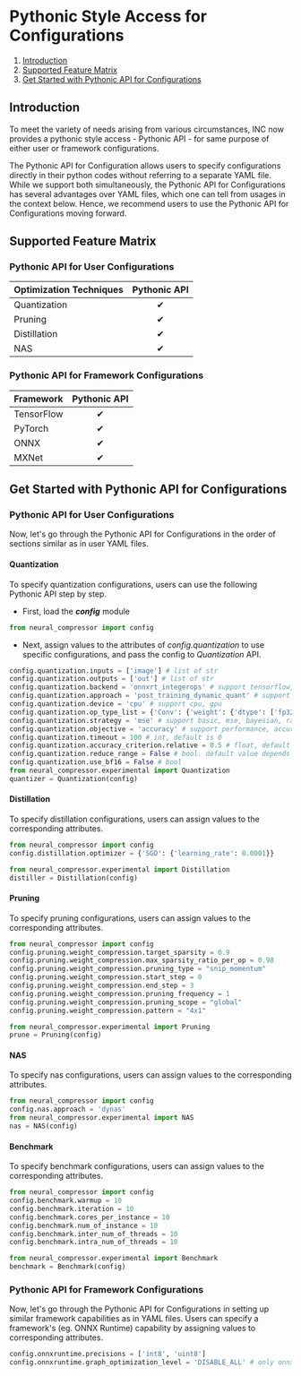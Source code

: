 Pythonic Style Access for Configurations
====

1. [Introduction](#introduction)
2. [Supported Feature Matrix](#supported-feature-matrix)
3. [Get Started with Pythonic API for Configurations](#get-started-with-pythonic-api-for-configurations)

## Introduction
To meet the variety of needs arising from various circumstances, INC now provides a
pythonic style access - Pythonic API - for same purpose of either user or framework configurations.

The Pythonic API for Configuration allows users to specify configurations
directly in their python codes without referring to 
a separate YAML file. While we support both simultaneously, 
the Pythonic API for Configurations has several advantages over YAML files, 
which one can tell from usages in the context below. Hence, we recommend 
users to use the Pythonic API for Configurations moving forward. 

## Supported Feature Matrix

### Pythonic API for User Configurations
| Optimization Techniques | Pythonic API |
|-------------------------|:------------:|
| Quantization            |   &#10004;   |
| Pruning                 |   &#10004;   |
| Distillation            |   &#10004;   |
| NAS                     |   &#10004;   |
### Pythonic API for Framework Configurations

| Framework  | Pythonic API |
|------------|:------------:|
| TensorFlow |   &#10004;   |
| PyTorch    |   &#10004;   |
| ONNX       |   &#10004;   |
| MXNet      |   &#10004;   |

## Get Started with Pythonic API for Configurations

### Pythonic API for User Configurations
Now, let's go through the Pythonic API for Configurations in the order of
sections similar as in user YAML files. 

#### Quantization

To specify quantization configurations, users can use the following 
Pythonic API step by step. 

* First, load the ***config*** module
```python
from neural_compressor import config
```
* Next, assign values to the attributes of *config.quantization* to use specific configurations, and pass the config to *Quantization* API.
```python
config.quantization.inputs = ['image'] # list of str
config.quantization.outputs = ['out'] # list of str
config.quantization.backend = 'onnxrt_integerops' # support tensorflow, tensorflow_itex, pytorch, pytorch_ipex, pytorch_fx, onnxrt_qlinearops, onnxrt_integerops, onnxrt_qdq, onnxrt_qoperator, mxnet
config.quantization.approach = 'post_training_dynamic_quant' # support post_training_static_quant, post_training_dynamic_quant, quant_aware_training
config.quantization.device = 'cpu' # support cpu, gpu
config.quantization.op_type_list = {'Conv': {'weight': {'dtype': ['fp32']}, 'activation': {'dtype': ['fp32']}}} # dict 
config.quantization.strategy = 'mse' # support basic, mse, bayesian, random, exhaustive
config.quantization.objective = 'accuracy' # support performance, accuracy, modelsize, footprint
config.quantization.timeout = 100 # int, default is 0
config.quantization.accuracy_criterion.relative = 0.5 # float, default is 0.01
config.quantization.reduce_range = False # bool. default value depends on hardware, True if cpu supports VNNI instruction, otherwise is False
config.quantization.use_bf16 = False # bool
from neural_compressor.experimental import Quantization
quantizer = Quantization(config)
```

#### Distillation
To specify distillation configurations, users can assign values to 
the corresponding attributes.
```python
from neural_compressor import config
config.distillation.optimizer = {'SGD': {'learning_rate': 0.0001}}

from neural_compressor.experimental import Distillation
distiller = Distillation(config)
```
#### Pruning
To specify pruning configurations, users can assign values to the corresponding attributes. 
```python
from neural_compressor import config
config.pruning.weight_compression.target_sparsity = 0.9
config.pruning.weight_compression.max_sparsity_ratio_per_op = 0.98
config.pruning.weight_compression.pruning_type = "snip_momentum"
config.pruning.weight_compression.start_step = 0
config.pruning.weight_compression.end_step = 3
config.pruning.weight_compression.pruning_frequency = 1
config.pruning.weight_compression.pruning_scope = "global"
config.pruning.weight_compression.pattern = "4x1"

from neural_compressor.experimental import Pruning
prune = Pruning(config)
```
#### NAS
To specify nas configurations, users can assign values to the
corresponding attributes.

```python
from neural_compressor import config
config.nas.approach = 'dynas'
from neural_compressor.experimental import NAS
nas = NAS(config)
```


#### Benchmark
To specify benchmark configurations, users can assign values to the
corresponding attributes.
```python
from neural_compressor import config
config.benchmark.warmup = 10
config.benchmark.iteration = 10
config.benchmark.cores_per_instance = 10
config.benchmark.num_of_instance = 10
config.benchmark.inter_num_of_threads = 10
config.benchmark.intra_num_of_threads = 10

from neural_compressor.experimental import Benchmark
benchmark = Benchmark(config)
```
### Pythonic API for Framework Configurations
Now, let's go through the Pythonic API for Configurations in setting up similar framework
capabilities as in YAML files. Users can specify a framework's (eg. ONNX Runtime) capability by
assigning values to corresponding attributes. 

```python
config.onnxruntime.precisions = ['int8', 'uint8']
config.onnxruntime.graph_optimization_level = 'DISABLE_ALL' # only onnxruntime has graph_optimization_level attribute
```

